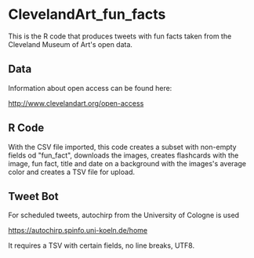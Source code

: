 # ClevelandArt_fun_facts
This is the R code that produces tweets with fun facts taken from the Cleveland Museum of Art's open data.

## Data
Information about open access can be found here: 

http://www.clevelandart.org/open-access

## R Code
With the CSV file imported, this code creates a subset with non-empty fields od "fun_fact", downloads the images, creates flashcards with the image, fun fact, title and date on a background with the images's average color and creates a TSV file for upload. 

## Tweet Bot
For scheduled tweets, autochirp from the University of Cologne is used

https://autochirp.spinfo.uni-koeln.de/home

It requires a TSV with certain fields, no line breaks, UTF8.
